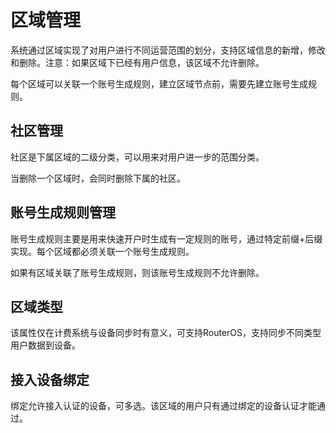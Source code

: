 # 区域管理

系统通过区域实现了对用户进行不同运营范围的划分，支持区域信息的新增，修改和删除。注意：如果区域下已经有用户信息，该区域不允许删除。

每个区域可以关联一个账号生成规则，建立区域节点前，需要先建立账号生成规则。

## 社区管理

社区是下属区域的二级分类，可以用来对用户进一步的范围分类。

当删除一个区域时，会同时删除下属的社区。

## 账号生成规则管理

账号生成规则主要是用来快速开户时生成有一定规则的账号，通过特定前缀+后缀实现。每个区域都必须关联一个账号生成规则。

如果有区域关联了账号生成规则，则该账号生成规则不允许删除。

## 区域类型

该属性仅在计费系统与设备同步时有意义，可支持RouterOS，支持同步不同类型用户数据到设备。

## 接入设备绑定

绑定允许接入认证的设备，可多选。该区域的用户只有通过绑定的设备认证才能通过。